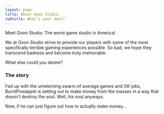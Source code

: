 ```yaml
---
layout: page
title: About Goon Studio
subtitle: What's your deal?
---
```


Meet Goon Studio: The worst game studio in America! 

We at Goon Studio strive to provide our players with some of the most specifically terrible gaming experiences possible. So bad, we hope they transcend badness and become truly memorable. 

What else could you desire?

### The story

Fed up with the unrelenting swarm of average games and OK jobs, BurntPineapple is setting out to make money from the masses in a way that doesn't destroy the soul.  Well, his soul anyways. 

Now, if he can just figure out how to actually make money...
